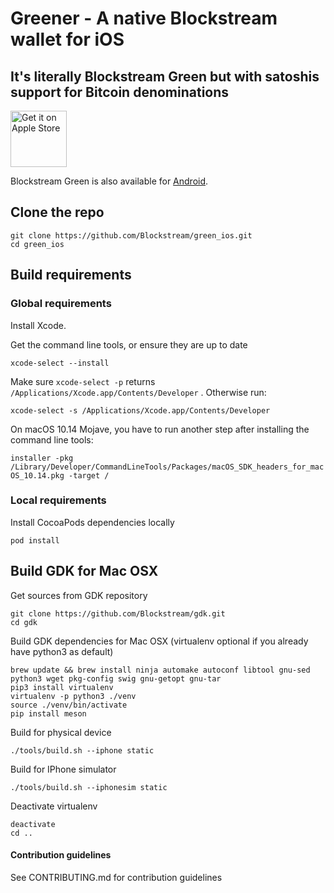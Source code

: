 # Greener - A native Blockstream wallet for iOS

## It's literally Blockstream Green but with satoshis support for Bitcoin denominations

<a href="https://itunes.apple.com/app/id1402243590" target="_blank">
<img src="https://developer.apple.com/app-store/marketing/guidelines/images/badge-example-preferred_2x.png" alt="Get it on Apple Store" height="90"/></a>

Blockstream Green is also available for [Android](https://github.com/Blockstream/green_android).

## Clone the repo

```
git clone https://github.com/Blockstream/green_ios.git
cd green_ios
```

## Build requirements

### Global requirements

Install Xcode.

Get the command line tools, or ensure they are up to date

`xcode-select --install`

Make sure `xcode-select -p` returns `/Applications/Xcode.app/Contents/Developer` . Otherwise run:

`xcode-select -s /Applications/Xcode.app/Contents/Developer`

On macOS 10.14 Mojave, you have to run another step after installing the command line tools:

`installer -pkg /Library/Developer/CommandLineTools/Packages/macOS_SDK_headers_for_macOS_10.14.pkg -target /`


### Local requirements

Install CocoaPods dependencies locally

`pod install`

## Build GDK for Mac OSX

Get sources from GDK repository
```
git clone https://github.com/Blockstream/gdk.git
cd gdk
```

Build GDK dependencies for Mac OSX (virtualenv optional if you already have python3 as default)
```
brew update && brew install ninja automake autoconf libtool gnu-sed python3 wget pkg-config swig gnu-getopt gnu-tar
pip3 install virtualenv
virtualenv -p python3 ./venv
source ./venv/bin/activate
pip install meson
```

Build for physical device
```
./tools/build.sh --iphone static
```

Build for IPhone simulator
```
./tools/build.sh --iphonesim static
```

Deactivate virtualenv
```
deactivate
cd ..
```

#### Contribution guidelines

See CONTRIBUTING.md for contribution guidelines
